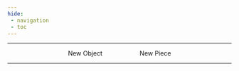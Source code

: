 ```yaml
---
hide:
 - navigation
 - toc
---
```

<style>
  .md-typeset h1,
  .md-content__button {
    display: none;
  }
  .md-button {
      margin: auto 40px;
  }
</style>

---

<div align="center">
    <a class="md-button " id="new-object">New Object</a>
    <a class="md-button " id="new-piece">New Piece</a>
</div>

---
<iframe 
  id="submit-frame"
  style="
    display: block;          /* sempre block para transição funcionar */
    width: 100%;
    height: 200px;            /* altura inicial */
    border: none;
    border-radius: 6px;
    box-shadow: 0 2px 6px rgba(0,0,0,0.1);
    overflow: hidden;
    opacity: 0;               /* inicia invisível */
    transition: opacity 0.5s ease, height 0.5s ease;
  ">
</iframe>

<script>
var newObjectBtn = document.getElementById('new-object');
var newPieceBtn = document.getElementById('new-piece');
var iframe = document.getElementById('submit-frame');

function loadIframe(url) {
    iframe.style.opacity = 0;   // esconde antes de carregar
    iframe.src = url;
    iframe.style.height = "200px"; // altura inicial mínima
}

// Botões
newObjectBtn.addEventListener('click', (e) => {
    e.preventDefault();
    loadIframe("../submit-external/index.html");
});

newPieceBtn.addEventListener('click', (e) => {
    e.preventDefault();
    loadIframe("../submit-piece/index.html");
});

// Recebe altura do iframe e faz fade-in
window.addEventListener('message', function(event) {
    if (event.data.type === 'resize-iframe') {
        iframe.style.height = event.data.height + 'px';
        // Aplica fade-in suave
        setTimeout(() => {
            iframe.style.opacity = 1;
        }, 50); // curto delay para garantir renderização
    }
});
</script>

